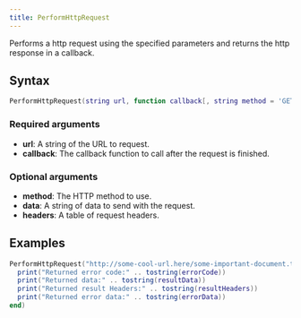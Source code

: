 ```yaml
---
title: PerformHttpRequest
---
```


Performs a http request using the specified parameters and returns the http response in a callback.

Syntax
------

```lua
PerformHttpRequest(string url, function callback[, string method = 'GET', string data = '', table headers = {}])
```

### Required arguments
- **url**: A string of the URL to request.
- **callback**: The callback function to call after the request is finished.

### Optional arguments
- **method**: The HTTP method to use.
- **data**: A string of data to send with the request.
- **headers**: A table of request headers.

Examples
--------

```lua
PerformHttpRequest("http://some-cool-url.here/some-important-document.txt", function (errorCode, resultData, resultHeaders, errorData)
  print("Returned error code:" .. tostring(errorCode))
  print("Returned data:" .. tostring(resultData))
  print("Returned result Headers:" .. tostring(resultHeaders))
  print("Returned error data:" .. tostring(errorData))
end)
```
